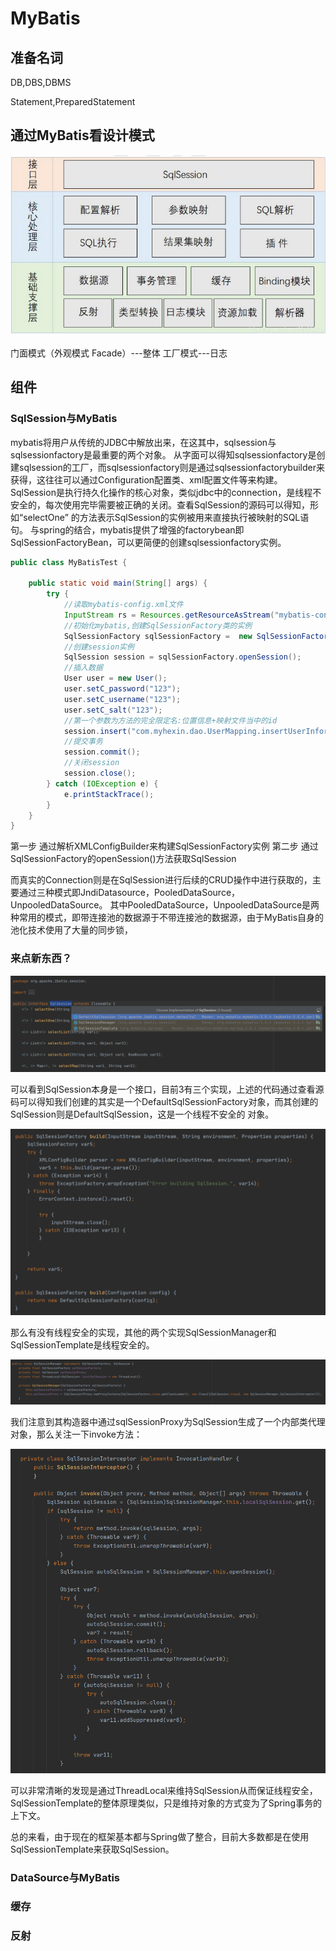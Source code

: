 # MyBatis

## 准备名词

DB,DBS,DBMS

Statement,PreparedStatement

## 通过MyBatis看设计模式

![](_v_images/_1603986047_6226.png)

门面模式（外观模式 Facade）---整体
工厂模式---日志


## 组件

### SqlSession与MyBatis

mybatis将用户从传统的JDBC中解放出来，在这其中，sqlsession与sqlsessionfactory是最重要的两个对象。
从字面可以得知sqlsessionfactory是创建sqlsession的工厂，而sqlsessionfactory则是通过sqlsessionfactorybuilder来获得，这往往可以通过Configuration配置类、xml配置文件等来构建。
SqlSession是执行持久化操作的核心对象，类似jdbc中的connection，是线程不安全的，每次使用完毕需要被正确的关闭。查看SqlSession的源码可以得知，形如“selectOne”
的方法表示SqlSession的实例被用来直接执行被映射的SQL语句。
与spring的结合，mybatis提供了增强的factorybean即SqlSessionFactoryBean，可以更简便的创建sqlsessionfactory实例。

```java
public class MyBatisTest {

    public static void main(String[] args) {
        try {
            //读取mybatis-config.xml文件
            InputStream rs = Resources.getResourceAsStream("mybatis-config.xml");
            //初始化mybatis,创建SqlSessionFactory类的实例
            SqlSessionFactory sqlSessionFactory =  new SqlSessionFactoryBuilder().build(rs);
            //创建session实例
            SqlSession session = sqlSessionFactory.openSession();
            //插入数据
            User user = new User();
            user.setC_password("123");
            user.setC_username("123");
            user.setC_salt("123");
            //第一个参数为方法的完全限定名:位置信息+映射文件当中的id
            session.insert("com.myhexin.dao.UserMapping.insertUserInformation", user);
            //提交事务
            session.commit();
            //关闭session
            session.close();
        } catch (IOException e) {
            e.printStackTrace();
        }
    }
}
```

第一步 通过解析XMLConfigBuilder来构建SqlSessionFactory实例
第二步 通过SqlSessionFactory的openSession()方法获取SqlSession

而真实的Connection则是在SqlSession进行后续的CRUD操作中进行获取的，主要通过三种模式即JndiDatasource，PooledDataSource，UnpooledDataSource。
其中PooledDataSource，UnpooledDataSource是两种常用的模式，即带连接池的数据源于不带连接池的数据源，由于MyBatis自身的池化技术使用了大量的同步锁，

### 来点新东西？

![](_v_images/_1603991290_350.png)

可以看到SqlSession本身是一个接口，目前3有三个实现，上述的代码通过查看源码可以得知我们创建的其实是一个DefaultSqlSessionFactory对象，而其创建的SqlSession则是DefaultSqlSession，这是一个线程不安全的
对象。

![](_v_images/_1603991466_29712.png)

那么有没有线程安全的实现，其他的两个实现SqlSessionManager和SqlSessionTemplate是线程安全的。

![](_v_images/_1603992174_17999.png)

我们注意到其构造器中通过sqlSessionProxy为SqlSession生成了一个内部类代理对象，那么关注一下invoke方法：

![](_v_images/_1603992313_14275.png)

可以非常清晰的发现是通过ThreadLocal来维持SqlSession从而保证线程安全，SqlSessionTemplate的整体原理类似，只是维持对象的方式变为了Spring事务的上下文。

总的来看，由于现在的框架基本都与Spring做了整合，目前大多数都是在使用SqlSessionTemplate来获取SqlSession。

### DataSource与MyBatis

### 缓存

### 反射